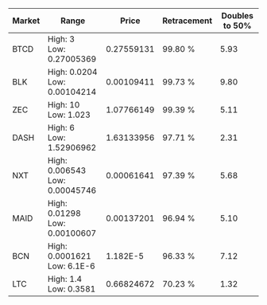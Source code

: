 | Market | Range | Price| Retracement | Doubles to 50% |
| --- | --- | --- | --- | --- |
| BTCD | High: 3<br />Low: 0.27005369 | 0.27559131 | 99.80 % | 5.93 |
| BLK | High: 0.0204<br />Low: 0.00104214 | 0.00109411 | 99.73 % | 9.80 |
| ZEC | High: 10<br />Low: 1.023 | 1.07766149 | 99.39 % | 5.11 |
| DASH | High: 6<br />Low: 1.52906962 | 1.63133956 | 97.71 % | 2.31 |
| NXT | High: 0.006543<br />Low: 0.00045746 | 0.00061641 | 97.39 % | 5.68 |
| MAID | High: 0.01298<br />Low: 0.00100607 | 0.00137201 | 96.94 % | 5.10 |
| BCN | High: 0.0001621<br />Low: 6.1E-6 | 1.182E-5 | 96.33 % | 7.12 |
| LTC | High: 1.4<br />Low: 0.3581 | 0.66824672 | 70.23 % | 1.32 |
